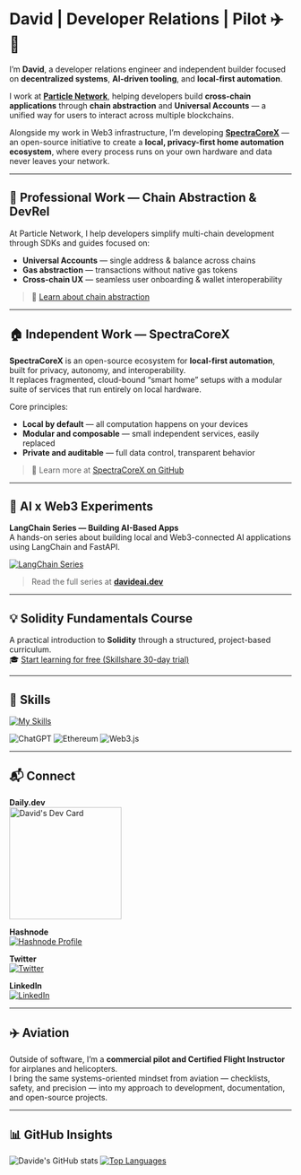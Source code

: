 # David | Developer Relations | Pilot ✈️🚁

I’m **David**, a developer relations engineer and independent builder focused on **decentralized systems**, **AI-driven tooling**, and **local-first automation**.

I work at [**Particle Network**](https://particle.network), helping developers build **cross-chain applications** through **chain abstraction** and **Universal Accounts** — a unified way for users to interact across multiple blockchains.

Alongside my work in Web3 infrastructure, I’m developing **[SpectraCoreX](https://github.com/SpectraCoreX)** — an open-source initiative to create a **local, privacy-first home automation ecosystem**, where every process runs on your own hardware and data never leaves your network.

---

## 🧠 Professional Work — Chain Abstraction & DevRel

At Particle Network, I help developers simplify multi-chain development through SDKs and guides focused on:

- **Universal Accounts** — single address & balance across chains  
- **Gas abstraction** — transactions without native gas tokens  
- **Cross-chain UX** — seamless user onboarding & wallet interoperability  

> 📘 [Learn about chain abstraction](https://developers.particle.network/universal-accounts/cha/overview)

---

## 🏠 Independent Work — SpectraCoreX

**SpectraCoreX** is an open-source ecosystem for **local-first automation**, built for privacy, autonomy, and interoperability.  
It replaces fragmented, cloud-bound “smart home” setups with a modular suite of services that run entirely on local hardware.

Core principles:
- **Local by default** — all computation happens on your devices  
- **Modular and composable** — small independent services, easily replaced  
- **Private and auditable** — full data control, transparent behavior  

> 🧩 Learn more at [SpectraCoreX on GitHub](https://github.com/SpectraCoreX)

---

## 🤖 AI x Web3 Experiments

**LangChain Series — Building AI-Based Apps**  
A hands-on series about building local and Web3-connected AI applications using LangChain and FastAPI.  

[![LangChain Series](https://github-production-user-asset-6210df.s3.amazonaws.com/99700157/256859925-445df39c-b094-4dab-83cc-58c2f8f72f3c.png)](https://blog.davideai.dev/series/langchain)
> Read the full series at [**davideai.dev**](https://blog.davideai.dev/series/langchain)

---

## 💡 Solidity Fundamentals Course

A practical introduction to **Solidity** through a structured, project-based curriculum.  
🎓 [Start learning for free (Skillshare 30-day trial)](https://skl.sh/3rvxBpe)

---

## 🧩 Skills

[![My Skills](https://skillicons.dev/icons?i=py,fastapi,js,nodejs,express,html,solidity,next,tailwind,mongodb,postman)](https://skillicons.dev)

![ChatGPT](https://img.shields.io/badge/chatGPT-74aa9c?style=for-the-badge&logo=openai&logoColor=white)
![Ethereum](https://img.shields.io/badge/Ethereum-3C3C3D?style=for-the-badge&logo=Ethereum&logoColor=white)
![Web3.js](https://img.shields.io/badge/web3.js-F16822?style=for-the-badge&logo=web3.js&logoColor=white)

---

## 📬 Connect

**Daily.dev**  
<a href="https://app.daily.dev/Soos3d">
  <img src="https://api.daily.dev/devcards/011e6a554cf24bf994b81e5929123dff.png?r=z38" width="200" alt="David's Dev Card" />
</a>

**Hashnode**  
[![Hashnode Profile](https://img.shields.io/badge/Hashnode-2962FF.svg?style=for-the-badge&logo=Hashnode&logoColor=white)](https://soosweb3.hashnode.dev/)

**Twitter**  
[![Twitter](https://img.shields.io/twitter/url/https/twitter.com/web3Dav3.svg?style=social&label=Follow%20%40web3Dav3)](https://twitter.com/web3Dav3)

**LinkedIn**  
[![LinkedIn](https://img.shields.io/badge/LinkedIn-0077B5?style=for-the-badge&logo=linkedin&logoColor=white)](https://www.linkedin.com/in/davide-zambiasi/)

---

## ✈️ Aviation

Outside of software, I’m a **commercial pilot and Certified Flight Instructor** for airplanes and helicopters.  
I bring the same systems-oriented mindset from aviation — checklists, safety, and precision — into my approach to development, documentation, and open-source projects.

---

## 📊 GitHub Insights

![Davide's GitHub stats](https://github-readme-stats.vercel.app/api?username=soos3d&show_icons=true&theme=gruvbox)
[![Top Languages](https://github-readme-stats.vercel.app/api/top-langs/?username=soos3d&layout=compact&theme=gruvbox)](https://github.com/anuraghazra/github-readme-stats)
